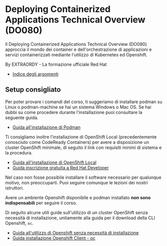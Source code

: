# Deploying Containerized Applications Technical Overview (DO080)

Il Deploying Containerized Applications Technical Overview (DO080) approccia il mondo dei container e dell'orchestrazione di applicazioni e servizi containerizzati mediante l'utilizzo di Kubernetes ed Openshift.

By EXTRAORDY - La formazione ufficiale Red Hat

- [Indice degli argomenti](guides/index/README.md)

## Setup consigliato

Per poter provare i comandi del corso, ti suggeriamo di installare podman su Linux o podman-machine se hai un sistema Windows o Mac OS. Se hai dubbi su come procedere durante l'installazione puoi consultare la seguente guida.

- [Guida all'installazione di Podman](guides/podman/README.md)

Ti consigliamo inoltre l'installazione di OpenShift Local (precedentemente conosciuto come CodeReady Containers) per avere a disposizione un cluster OpenShift minimale, di seguito il link con requisiti minimi di sistema e la procedura.

- [Guida all'installazione di OpenShift Local](guides/ocp-nosetup/crc/README.md)
- [Guida inscrizione gratuita a Red Hat Developer](guides/rhdev-subscribe/README.md)

Nel caso non fosse possibile installare il software necessario per qualunque motivo, non preoccuparti.
Puoi seguire comunque le lezioni dei nostri istruttori.

Avere un ambiente Openshift disponibile e podman installato **non sono indispensabili** per seguire il corso.

Di seguito alcune utili guide sull'utilizzo di un cluster OpenShift senza necessità di installazione, unitamente alla guida per il download della CLI Openshift, `oc`.

- [Guida all'utilizzo di Openshift senza necessità di installazione](guides/ocp-nosetup/README.md)
- [Guida installazione Openshift Client - oc](guides/oc/README.md)

